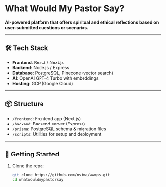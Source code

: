 # What Would My Pastor Say?

**AI-powered platform that offers spiritual and ethical reflections based on user-submitted questions or scenarios.**

---

## 🛠 Tech Stack

- **Frontend**: React / Next.js
- **Backend**: Node.js / Express
- **Database**: PostgreSQL, Pinecone (vector search)
- **AI**: OpenAI GPT-4 Turbo with embeddings
- **Hosting**: GCP (Google Cloud)

---

## 📦 Structure

- `/frontend`: Frontend app (Next.js)
- `/backend`: Backend server (Express)
- `/prisma`: PostgreSQL schema & migration files
- `/scripts`: Utilities for setup and deployment

---

## 🧪 Getting Started

1. Clone the repo:
   ```bash
   git clone https://github.com/nsima/wwmps.git
   cd whatwouldmypastorsay
